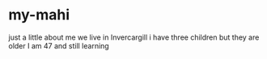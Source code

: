 # my-mahi
just a little about me
we live in Invercargill
i have three children but they are older
I am 47 and still learning
